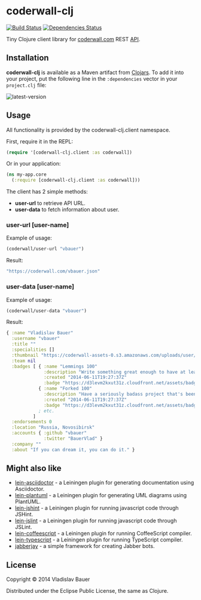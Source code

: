 # coderwall-clj

[![Build Status](https://travis-ci.org/vbauer/coderwall-clj.svg?branch=master)](https://travis-ci.org/vbauer/coderwall-clj)
[![Dependencies Status](http://jarkeeper.com/vbauer/coderwall-clj/status.png)](http://jarkeeper.com/vbauer/coderwall-clj)

Tiny Clojure client library for [coderwall.com](https://coderwall.com) REST [API](https://coderwall.com/api).


## Installation

**coderwall-clj** is available as a Maven artifact from [Clojars](https://clojars.org).
To add it into your project, put the following line in the `:dependencies` vector in your `project.clj` file:

![latest-version](https://clojars.org/coderwall-clj/latest-version.svg)


## Usage

All functionality is provided by the coderwall-clj.client namespace.

First, require it in the REPL:
```clojure
(require '[coderwall-clj.client :as coderwall])
```

Or in your application:
```clojure
(ns my-app.core
  (:require [coderwall-clj.client :as coderwall]))
```

The client has 2 simple methods:

* **user-url** to retrieve API URL.
* **user-data** to fetch information about user.

### user-url [user-name]

Example of usage:
```clojure
(coderwall/user-url "vbauer")
```

Result:
```clojure
"https://coderwall.com/vbauer.json"
```

### user-data [user-name]

Example of usage:
```clojure
(coderwall/user-data "vbauer")
```

Result:
```clojure
{ :name "Vladislav Bauer"
  :username "vbauer"
  :title ""
  :specialities []
  :thumbnail "https://coderwall-assets-0.s3.amazonaws.com/uploads/user/avatar/105055/52a677364752793dda3929cf8e4975ce.jpeg"
  :team nil
  :badges [ { :name "Lemmings 100"
              :description "Write something great enough to have at least 100 watchers of the project"
              :created "2014-06-11T19:27:37Z"
              :badge "https://d3levm2kxut31z.cloudfront.net/assets/badges/100lemming-312e3bc30f6814302412a3ec1dcf7896.png" }
            { :name "Forked 100"
              :description "Have a seriously badass project that's been forked at least 100 times"
              :created "2014-06-11T19:27:37Z"
              :badge "https://d3levm2kxut31z.cloudfront.net/assets/badges/forked100-0e5ee0a84ad371c85ba66246a3952f75.png" }
            ; etc.
          ]
  :endorsements 0
  :location "Russia, Novosibirsk"
  :accounts { :github "vbauer"
              :twitter "BauerVlad" }
  :company ""
  :about "If you can dream it, you can do it." }
```


## Might also like

* [lein-asciidoctor](https://github.com/asciidoctor/asciidoctor-lein-plugin) - a Leiningen plugin for generating documentation using Asciidoctor.
* [lein-plantuml](https://github.com/vbauer/lein-plantuml) - a Leiningen plugin for generating UML diagrams using PlantUML.
* [lein-jshint](https://github.com/vbauer/lein-jshint) - a Leiningen plugin for running javascript code through JSHint.
* [lein-jslint](https://github.com/vbauer/lein-jslint) - a Leiningen plugin for running javascript code through JSLint.
* [lein-coffeescript](https://github.com/vbauer/lein-coffeescript) - a Leiningen plugin for running CoffeeScript compiler.
* [lein-typescript](https://github.com/vbauer/lein-typescript) - a Leiningen plugin for running TypeScript compiler.
* [jabberjay](https://github.com/vbauer/jabberjay) - a simple framework for creating Jabber bots.


## License

Copyright © 2014 Vladislav Bauer

Distributed under the Eclipse Public License, the same as Clojure.
